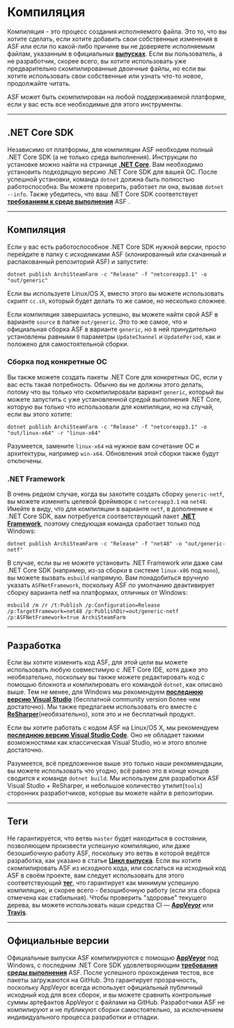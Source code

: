 # Компиляция

Компиляция - это процесс создания исполняемого файла. Это то, что вы хотите сделать, если хотите добавить свои собственные изменения в ASF или если по какой-либо причине вы не доверяете исполняемым файлам, указанным в официальных **[выпусках](https://github.com/JustArchiNET/ArchiSteamFarm/releases)**. Если вы пользователь, а не разработчик, скорее всего, вы хотите использовать уже предварительно скомпилированные двоичные файлы, но если вы хотите использовать свои собственные или узнать что-то новое, продолжайте читать.

ASF может быть скомпилирован на любой поддерживаемой платформе, если у вас есть все необходимые для этого инструменты.

* * *

## .NET Core SDK 

Независимо от платформы, для компиляции ASF необходим полный .NET Core SDK (а не только среда выполнения). Инструкции по установке можно найти на странице **[.NET Core](https://dotnet.microsoft.com/download)**. Вам необходимо установить подходящую версию .NET Core SDK для вашей ОС. После успешной установки, команда `dotnet` должна быть полностью работоспособна. Вы можете проверить, работает ли она, вызвав `dotnet --info`. Также убедитесь, что ваш .NET Core SDK соответствует **[требованиям к среде выполнения](https://github.com/JustArchiNET/ArchiSteamFarm/wiki/Compatibility-ru-RU#user-content-Требования-среды-выполнения)** ASF .

* * *

## Компиляция

Если у вас есть работоспособное .NET Core SDK нужной версии, просто перейдите в папку с исходниками ASF (клонированный или скачанный и распакованный репозиторий ASF) и запустите:

```shell
dotnet publish ArchiSteamFarm -c "Release" -f "netcoreapp3.1" -o "out/generic"
```

Если вы используете Linux/OS X, вместо этого вы можете использовать скрипт `cc.sh`, который будет делать то же самое, но несколько сложнее.

Если компиляция завершилась успешно, вы можете найти свой ASF в варианте `source` в папке `out/generic`. Это то же самое, что и официальная сборка ASF в варианте `generic`, но в ней принудительно установлены равными `0` параметры `UpdateChannel` и `UpdatePeriod`, как и положено для самостоятельной сборки.

### Сборка под конкретные ОС

Вы также можете создать пакеты .NET Core для конкретных ОС, если у вас есть такая потребность. Обычно вы не должны этого делать, потому что вы только что скомпилировали вариант `generic`, который вы можете запустить с уже установленной средой выполнения .NET Core, которую вы только что использовали для компиляции, но на случай, если вы этого хотите:

```shell
dotnet publish ArchiSteamFarm -c "Release" -f "netcoreapp3.1" -o "out/linux-x64" -r "linux-x64"
```

Разумеется, замените `linux-x64` на нужное вам сочетание ОС и архитектуры, например `win-x64`. Обновления этой сборки также будут отключены.

### .NET Framework

В очень редком случае, когда вы захотите создать сборку `generic-netf`, вы можете изменить целевой фреймворк с `netcoreapp3.1` на `net48`. Имейте в виду, что для компиляции в варианте `netf`, в дополнение к .NET Core SDK, вам потребуется соответствующий пакет **[ .NET Framework](https://dotnet.microsoft.com/download/visual-studio-sdks)**, поэтому следующая команда сработает только под Windows:

```shell
dotnet publish ArchiSteamFarm -c "Release" -f "net48" -o "out/generic-netf"
```

В случае, если вы не можете установить .NET Framework или даже сам .NET Core SDK (например, из-за сборки в системе `linux-x86` под `mono`), вы можете вызвать `msbuild` напрямую. Вам понадобиться вручную указать `ASFNetFramework`, поскольку ASF по умолчанию деактивирует сборку варианта netf на платформах, отличных от Windows:

```shell
msbuild /m /r /t:Publish /p:Configuration=Release /p:TargetFramework=net48 /p:PublishDir=out/generic-netf /p:ASFNetFramework=true ArchiSteamFarm
```

* * *

## Разработка

Если вы хотите изменить код ASF, для этой цели вы можете использовать любую совместимую с .NET Core IDE, хотя даже это необязательно, поскольку вы также можете редактировать код с помощью блокнота и компилировать его командой `dotnet`, как описано выше. Тем не менее, для Windows мы рекомендуем **[последнюю версию Visual Studio](https://visualstudio.microsoft.com/downloads)** (бесплатной community version более чем достаточно). Мы также предлагаем использовать его вместе с **[ ReSharper](https://www.jetbrains.com/resharper)**(необязательно), хотя это и не бесплатный продукт.

Если вы хотите работать с кодом ASF на Linux/OS X, мы рекомендуем **[ последнюю версию Visual Studio Code](https://code.visualstudio.com/download)**. Оно не обладает такими возможностями как классическая Visual Studio, но и этого вполне достаточно.

Разумеется, всё предложенное выше это только наши рекоммендации, вы можете использовать что угодно, всё равно это в конце концов сводится к команде `dotnet build`. Мы используем для разработки ASF Visual Studio + ReSharper, и небольшое количество утилит(`tools`) сторонних разработчиков, которые вы можете найти в репозитории.

* * *

## Теги

Не гарантируется, что ветвь `master` будет находиться в состоянии, позволяющем произвести успешную компиляцию, или даже безошибочную работу ASF, поскольку это ветвь в которой ведётся разработка, как указано в статье **[Цикл выпуска](https://github.com/JustArchiNET/ArchiSteamFarm/wiki/Release-cycle-ru-RU)**. Если вы хотите скомпилировать ASF из исходного кода, или сослаться на исходный код ASF в своём проекте, вам следует использовать для этого соответствующий **[тег](https://github.com/JustArchiNET/ArchiSteamFarm/tags)**, что гарантирует как минимум успешную компиляцию, и скорее всего - безошибочную работу (если эта сборка отмечена как стабильная). Чтобы проверить "здоровье" текущего дерева, вы можете использовать наши средства CI — **[AppVeyor](https://ci.appveyor.com/project/JustArchi/ArchiSteamFarm)** или **[Travis](https://travis-ci.com/JustArchiNET/ArchiSteamFarm)**.

* * *

## Официальные версии

Официальные выпуски ASF компилируются с помощью **[AppVeyor](https://ci.appveyor.com/project/JustArchi/ArchiSteamFarm)** под Windows, с последним .NET Core SDK удовлетворяющим **[требования среды выполнения](https://github.com/JustArchiNET/ArchiSteamFarm/wiki/Compatibility-ru-RU#user-content-Требования-среды-выполнения)** ASF. После успешного прохождения тестов, все пакеты загружаются на GitHub. Это гарантирует прозрачность, поскольку AppVeyor всегда использует официальный публичный исходный код для всех сборок, и вы можете сравнить контрольные суммы артефактов AppVeyor с файлами на GitHub. Разработчики ASF не компилируют и не публикуют сборки самостоятельно, за исключением индивидуального процесса разработки и отладки.